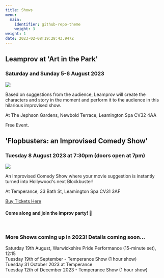 ```yaml
---
title: Shows
menu:
  main:
    identifier: github-repo-theme
    weight: 3
weight: 1
date: 2023-02-08T19:28:43.947Z
---
```

## Leamprov at 'Art in the Park'

### Saturday and Sunday 5-6 August 2023

![](/uploads/d5e96ddd-dbf4-402e-942c-151f3fbb8801.jpg)

Based on suggestions from the audience, Leamprov will create the characters and story in the moment and perform it to the audience in this hilarious improvised show.

At The Jephson Gardens, Newbold Terrace, Leamington Spa CV32 4AA

Free Event. 

## 'Flopbusters: an Improvised Comedy Show'

### Tuesday 8 August 2023 at 7:30pm (doors open at 7pm)

![](/uploads/posed-everyone-kirsty-mouth-open.jpg)

An Improvised Comedy Show where your movie suggestion is instantly turned into Hollywood's next Blockbuster!

At Temperance, 33 Bath St, Leamington Spa CV31 3AF

[Buy Tickets Here](https://www.eventbrite.co.uk/e/flopbusters-improvised-comedy-tickets-671654224867?aff=ebdsoporgprofile)

#### Come along and join the improv party! 🎉 <br><br><br>

### More Shows coming up in 2023! Details coming soon...

Saturday 19th August, Warwickshire Pride Performance (15-minute set), 12:15\
Tuesday 19th of September - Temperance Show (1 hour show)\
Tuesday 31 October 2023 at Temperance\
Tuesday 12th of December 2023 - Temperance Show (1 hour show)